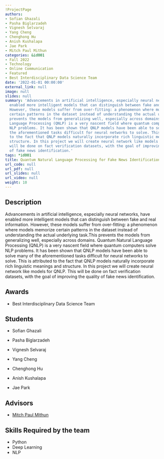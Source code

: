 ```yaml
---
!ProjectPage
authors:
- Sofian Ghazali
- Pasha Biglarzadeh
- Vignesh Selvaraj
- Yang Cheng
- Chenghong Hu
- Anish Kushalapa
- Jae Park
- Mitch Paul Mithun
categories: &id001
- Fall 2022
- Technology
- Online Communication
- Featured
- Best Interdisciplinary Data Science Team
date: '2022-01-01 00:00:00'
external_link: null
image: null
slides: null
summary: 'Advancements in artificial intelligence, especially neural networks, have
  enabled more intelligent models that can distinguish between fake and real information.
  However, these models suffer from over-fitting: a phenomenon where models memorize
  certain patterns in the dataset instead of understanding the actual underlying task.This
  prevents the models from generalizing well, especially across domains. Quantum Natural
  Language Processing (QNLP) is a very nascent field where quantum computers solve
  NLP problems. It has been shown that QNLP models have been able to solve many of
  the aforementioned tasks difficult for neural networks to solve. This is attributed
  to the fact that QNLP models naturally incorporate rich linguistic meanings and
  structure. In this project we will create neural network like models for QNLP. This
  will be done on fact verification datasets, with the goal of improving the quality
  of fake news identification.'
tags: *id001
title: Quantum Natural Language Processing for Fake News Identification
url_code: null
url_pdf: null
url_slides: null
url_video: null
weight: 10
---
```

## Description

Advancements in artificial intelligence, especially neural networks, have enabled more intelligent models that can distinguish between fake and real information. However, these models suffer from over-fitting: a phenomenon where models memorize certain patterns in the dataset instead of understanding the actual underlying task.This prevents the models from generalizing well, especially across domains. Quantum Natural Language Processing (QNLP) is a very nascent field where quantum computers solve NLP problems. It has been shown that QNLP models have been able to solve many of the aforementioned tasks difficult for neural networks to solve. This is attributed to the fact that QNLP models naturally incorporate rich linguistic meanings and structure. In this project we will create neural network like models for QNLP. This will be done on fact verification datasets, with the goal of improving the quality of fake news identification.



## Awards
* Best Interdisciplinary Data Science Team





## Students

* Sofian Ghazali

* Pasha Biglarzadeh

* Vignesh Selvaraj

* Yang Cheng

* Chenghong Hu

* Anish Kushalapa

* Jae Park

## Advisors

* [Mitch Paul Mithun](../../../author/mitch-paulmithun)

## Skills Required by the team


* Python
* Deep Learning
* NLP